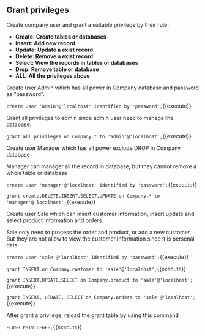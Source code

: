 ## Grant privileges 

Create company user and grant a suitable privilege by their rule:

- **Create: Create tables or databases**
- **Insert: Add new record**
- **Update: Update a exist record**
- **Delete: Remove a exist record**
- **Select: View the records in tables or databases**
- **Drop: Remove table or database**
- **ALL: All the privileges above**



Create user Admin which has all power in Company database and password as "password".

`create user 'admin'@'localhost' identified by 'password';`{{execute}}

Grant all privileges to admin since admin user need to manage the database:

`grant all privileges on Company.* to 'admin'@'localhost';`{{execute}}
 
Create user Manager which has all power exclude DROP in Company database

Manager can manager all the record in database, but they cannot remove a whole table or database

`create user 'manager'@'localhost' identified by 'password';`{{execute}}

`grant create,DELETE,INSERT,SELECT,UPDATE on Company.* to 'manager'@'localhost';`{{execute}}


Create user Sale which can insert customer information, insert,update and select product information and orders.

Sale only need to process the order and product, or add a new customer. But they are not allow to view the customer information since it is persenal data.

`create user 'sale'@'localhost' identified by 'password';`{{execute}}

`grant INSERT on Company.customer to 'sale'@'localhost';`{{execute}}

`grant INSERT,UPDATE,SELECT on Company.product to 'sale'@'localhost';`{{execute}}

`grant INSERT, UPDATE, SELECT on Company.orders to 'sale'@'localhost';`{{execute}}

After grant a privilege, reload the grant table by using this command

`FLUSH PRIVILEGES;`{{execute}}
